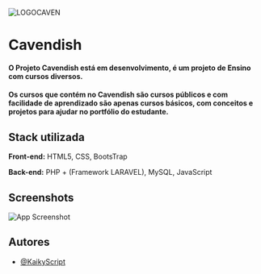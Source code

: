 ![LOGOCAVEN](https://user-images.githubusercontent.com/102567706/166986683-23264d80-1dfb-474d-8dea-798d1952a405.png)

# Cavendish

#### O Projeto Cavendish está em desenvolvimento, é um projeto de Ensino com cursos diversos.
#### Os cursos que contém no Cavendish são cursos públicos e com facilidade de aprendizado são apenas cursos básicos, com conceitos e projetos para ajudar no portfólio do estudante.


## Stack utilizada

**Front-end:** HTML5, CSS, BootsTrap

**Back-end:** PHP + (Framework LARAVEL), MySQL, JavaScript


## Screenshots

![App Screenshot](https://user-images.githubusercontent.com/102567706/166986060-b7f232ce-de25-4952-9ff8-2deb223068d9.PNG)


## Autores

- [@KaikyScript](https://www.github.com/KaikyScript)

